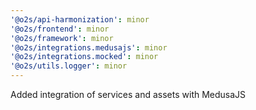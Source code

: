 ```yaml
---
'@o2s/api-harmonization': minor
'@o2s/frontend': minor
'@o2s/framework': minor
'@o2s/integrations.medusajs': minor
'@o2s/integrations.mocked': minor
'@o2s/utils.logger': minor
---
```


Added integration of services and assets with MedusaJS
